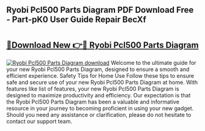 ## Ryobi Pcl500 Parts Diagram PDF Download Free - Part-pK0 User Guide Repair BecXf

# <h2><a href="http://dfhlnu.blite.top/?on=Ryobi+Pcl500+Parts+Diagram">🔗Download New 👉🔴 Ryobi Pcl500 Parts Diagram</a></h2>

[![Ryobi Pcl500 Parts Diagram download](https://i.imgur.com/lujVjoI.png)](http://dfhlnu.blite.top/?on=Ryobi+Pcl500+Parts+Diagram)
Welcome to the ultimate guide for your new Ryobi Pcl500 Parts Diagram, designed to ensure a smooth and efficient experience. Safety Tips for Home Use Follow these tips to ensure safe and secure use of your new Ryobi Pcl500 Parts Diagram at home. With features like list of features, your new Ryobi Pcl500 Parts Diagram is designed to maximize productivity and efficiency. Our expectation is that the Ryobi Pcl500 Parts Diagram has been a valuable and informative resource in your journey to becoming proficient in using your new gadget. Should you need any assistance or clarification, please do not hesitate to contact our support team.
